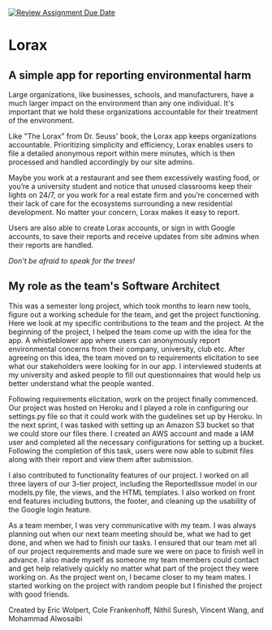 [![Review Assignment Due Date](https://classroom.github.com/assets/deadline-readme-button-24ddc0f5d75046c5622901739e7c5dd533143b0c8e959d652212380cedb1ea36.svg)](https://classroom.github.com/a/qgEWmaMc)

# Lorax
## A simple app for reporting environmental harm

Large organizations, like businesses, schools, and manufacturers, have a much larger impact on the environment than any one individual. It's important that we hold these organizations accountable for their treatment of the environment.

Like "The Lorax" from Dr. Seuss' book, the Lorax app keeps organizations accountable. Prioritizing simplicity and efficiency, Lorax enables users to file a detailed anonymous report within mere minutes, which is then processed and handled accordingly by our site admins.
 
Maybe you work at a restaurant and see them excessively wasting food, or you’re a university student and notice that unused classrooms keep their lights on 24/7, or you work for a real estate firm and you’re concerned with their lack of care for the ecosystems surrounding a new residential development. No matter your concern, Lorax makes it easy to report.

Users are also able to create Lorax accounts, or sign in with Google accounts, to save their reports and receive updates from site admins when their reports are handled.

*Don't be afraid to speak for the trees!*

## My role as the team's Software Architect 
This was a semester long project, which took months to learn new tools, figure out a working schedule for the team, and get the project functioning. Here we look at my specific contributions to the team and the project. At the beginning of the project, I helped the team come up with the idea for the app. A whistleblower app where users can anonymously report environmental concerns from their company, university, club etc. After agreeing on this idea, the team moved on to requirements elicitation to see what our stakeholders were looking for in our app. I interviewed students at my university and asked people to fill out questionnaires that would help us better understand what the people wanted. 

Following requirements elicitation, work on the project finally commenced. Our project was hosted on Heroku and I played a role in configuring our settings.py file so that it could work with the guidelines set up by Heroku. In the next sprint, I was tasked with setting up an Amazon S3 bucket so that we could store our files there. I created an AWS account and made a IAM user and completed all the necessary configurations for setting up a bucket. Following the completion of this task, users were now able to submit files along with their report and view them after submission. 

I also contributed to functionality features of our project. I worked on all three layers of our 3-tier project, including the ReportedIssue model in our models.py file, the views, and the HTML templates. I also worked on front end features including buttons, the footer, and cleaning up the usability of the Google login feature. 

As a team member, I was very communicative with my team. I was always planning out when our next team meeting should be, what we had to get done, and when we had to finish our tasks. I ensured that our team met all of our project requirements and made sure we were on pace to finish well in advance. I also made myself as someone my team members could contact and get help relatively quickly no matter what part of the project they were working on. As the project went on, I became closer to my team mates. I started working on the project with random people but I finished the project with good friends. 

Created by Eric Wolpert, Cole Frankenhoff, Nithil Suresh, Vincent Wang, and Mohammad Alwosaibi



